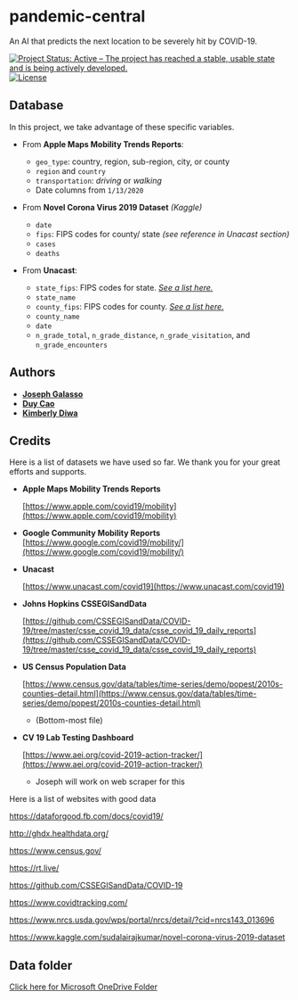 # pandemic-central
An AI that predicts the next location to be severely hit by COVID-19.

[![Project Status: Active – The project has reached a stable, usable state and is being actively developed.](https://www.repostatus.org/badges/latest/active.svg)](https://www.repostatus.org/#active)
[![License](http://img.shields.io/:license-mit-blue.svg)](https://github.com/solveforj/pandemic-central/blob/master/LICENSE.txt)

## Database
In this project, we take advantage of these specific variables.

* From **Apple Maps Mobility Trends Reports**:
  - `geo_type`: country, region, sub-region, city, or county
  - `region` and `country`
  - `transportation`: _driving_ or _walking_
  - Date columns from `1/13/2020`


* From **Novel Corona Virus 2019 Dataset** _(Kaggle)_
  - `date`
  - `fips`: FIPS codes for county/ state _(see reference in Unacast section)_
  - `cases`
  - `deaths`


* From **Unacast**:
  - `state_fips`: FIPS codes for state. [_See a list here._](https://www.nrcs.usda.gov/wps/portal/nrcs/detail/?cid=nrcs143_013696)
  - `state_name`
  - `county_fips`: FIPS codes for county. [_See a list here._](https://www.nrcs.usda.gov/wps/portal/nrcs/detail/national/home/?cid=nrcs143_013697)
  - `county_name`
  - `date`
  - `n_grade_total`, `n_grade_distance`, `n_grade_visitation`, and `n_grade_encounters`

## Authors
* [**Joseph Galasso**](https://github.com/solveforj/)
* [**Duy Cao**](https://github.com/caominhduy/)
* [**Kimberly Diwa**](https://github.com/kdiwa/)

## Credits
Here is a list of datasets we have used so far. We thank you for your great efforts and supports.

* **Apple Maps Mobility Trends Reports**

  [https://www.apple.com/covid19/mobility](https://www.apple.com/covid19/mobility)

* **Google Community Mobility Reports**
  [https://www.google.com/covid19/mobility/](https://www.google.com/covid19/mobility/)

* **Unacast**

  [https://www.unacast.com/covid19](https://www.unacast.com/covid19)

* **Johns Hopkins CSSEGISandData**

  [https://github.com/CSSEGISandData/COVID-19/tree/master/csse_covid_19_data/csse_covid_19_daily_reports](https://github.com/CSSEGISandData/COVID-19/tree/master/csse_covid_19_data/csse_covid_19_daily_reports)

* **US Census Population Data**

  [https://www.census.gov/data/tables/time-series/demo/popest/2010s-counties-detail.html](https://www.census.gov/data/tables/time-series/demo/popest/2010s-counties-detail.html)
  * (Bottom-most file)

* **CV 19 Lab Testing Dashboard**

  [https://www.aei.org/covid-2019-action-tracker/](https://www.aei.org/covid-2019-action-tracker/)
  * Joseph will work on web scraper for this


Here is a list of websites with good data

https://dataforgood.fb.com/docs/covid19/

http://ghdx.healthdata.org/

https://www.census.gov/

https://rt.live/

https://github.com/CSSEGISandData/COVID-19

https://www.covidtracking.com/

https://www.nrcs.usda.gov/wps/portal/nrcs/detail/?cid=nrcs143_013696

https://www.kaggle.com/sudalairajkumar/novel-corona-virus-2019-dataset


## Data folder

[Click here for Microsoft OneDrive Folder](https://universityofdallas-my.sharepoint.com/:f:/g/personal/jgalasso_universityofdallas_onmicrosoft_com/EjuRZaRDJWxAkSpmBCPnJ88Bu0UhsF-4M7M397EAGRN2hQ?e=awJtRN)

